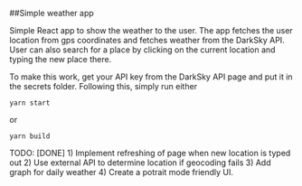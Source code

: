 ##Simple weather app

Simple React app to show the weather to the user. The app fetches the user location from gps coordinates and fetches weather from the DarkSky API. User can also search for a place by clicking on the current location and typing the new place there.

To make this work, get your API key from the DarkSky API page and put it in the secrets folder. Following this, simply run either 
```
yarn start
```
or 
```
yarn build
```

TODO:
[DONE] 1) Implement refreshing of page when new location is typed out
2) Use external API to determine location if geocoding fails
3) Add graph for daily weather
4) Create a potrait mode friendly UI.
